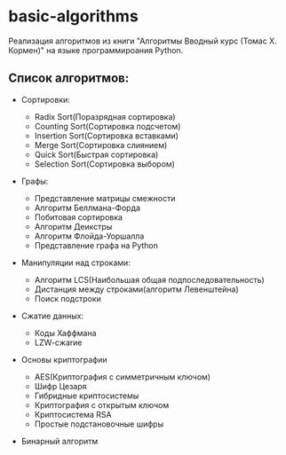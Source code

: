# basic-algorithms
Реализация алгоритмов из книги "Алгоритмы Вводный курс (Томас Х. Кормен)" на языке программироания Python.

## Список алгоритмов:


- Сортировки: 
  - Radix Sort(Поразрядная сортировка)
  - Counting Sort(Сортировка подсчетом)
  - Insertion Sort(Сортировка вставками)
  - Merge Sort(Сортировка слиянием)
  - Quick Sort(Быстрая сортировка)
  - Selection Sort(Сортировка выбором)
   
   
- Графы:
  - Представление матрицы смежности
  - Алгоритм Беллмана-Форда
  - Побитовая сортировка
  - Алгоритм Деикстры
  - Алгоритм Флойда-Уоршалла
  - Представление графа на Python
  
  
- Манипуляции над строками:
  - Алгоритм LCS(Наибольшая общая подпоследовательность)
  - Дистанция между строками(алгоритм Левенштейна)
  - Поиск подстроки
  
  
- Сжатие данных: 
  - Коды Хаффмана
  - LZW-cжarиe
  
  
- Основы криптографии   
  - AES(Криптография с симметричным ключом)   
  - Шифр Цезаря
  - Гибридные криптосистемы
  - Криптография с открытым ключом 
  - Криптосистема RSA
  - Простые подстановочные шифры
  
  
- Бинарный алгоритм
